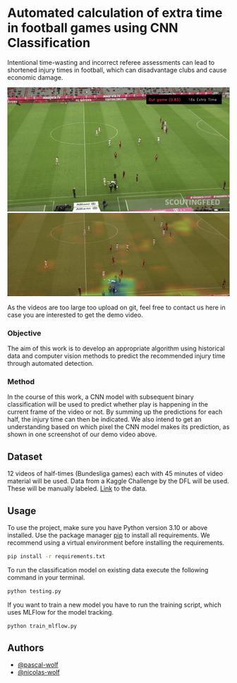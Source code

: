# Automated calculation of extra time in football games using CNN Classification

Intentional time-wasting and incorrect referee assessments can lead to shortened injury times in football, which can disadvantage clubs and cause economic damage.

![Model Prediction Example](/images/foul_example_one.png)
![Explainability Example](/images/foul_explainability_two.png)

As the videos are too large too upload on git, feel free to contact us here in case you are interested to get the demo video.

### Objective
The aim of this work is to develop an appropriate algorithm using historical data and computer vision methods to predict the recommended injury time through automated detection.

### Method
In the course of this work, a CNN model with subsequent binary classification will be used to predict whether play is happening in the current frame of the video or not. By summing up the predictions for each half, the injury time can then be indicated. We also intend to get an understanding based on which pixel the CNN model makes its prediction, as shown in one screenshot of our demo video above.


## Dataset
12 videos of half-times (Bundesliga games) each with 45 minutes of video material will be used. Data from a Kaggle Challenge by the DFL will be used. These will be manually labeled. [Link](https://www.kaggle.com/competitions/dfl-bundesliga-data-shootout/data) to the data.

## Usage

To use the project, make sure you have Python version 3.10 or above installed. 
Use the package manager [pip](https://pip.pypa.io/en/stable/) to install all requirements.
We recommend using a virtual environment before installing the requirements.

```bash
pip install -r requirements.txt
```

To run the classification model on existing data execute the following command in your terminal.

```bash
python testing.py
```

If you want to train a new model you have to run the training script, which uses MLFlow for the model tracking.

```bash
python train_mlflow.py
```


## Authors

- [@pascal-wolf](https://github.com/pascal-wolf)
- [@nicolas-wolf](https://github.com/nicolas-wolf)